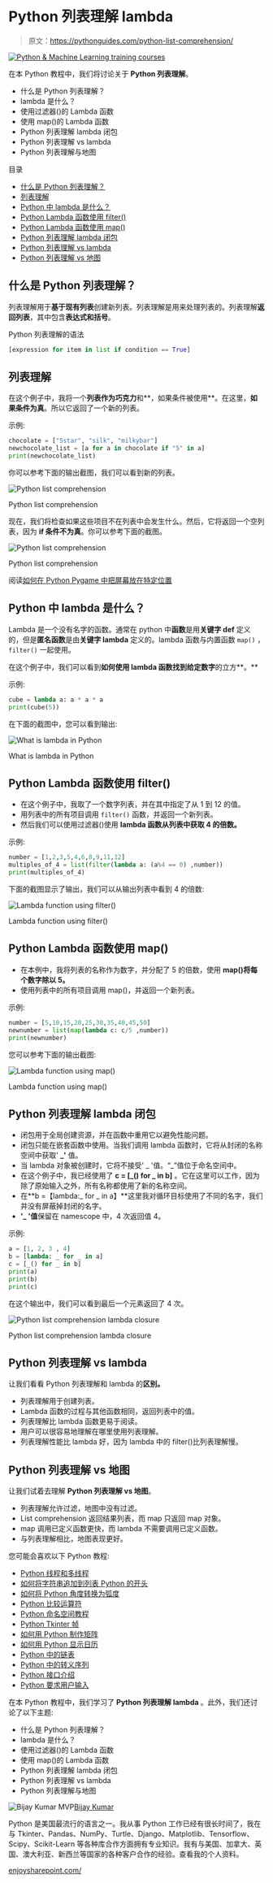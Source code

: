 # Python 列表理解 lambda

> 原文：<https://pythonguides.com/python-list-comprehension/>

[![Python & Machine Learning training courses](img/49ec9c6da89a04c9f45bab643f8c765c.png)](https://sharepointsky.teachable.com/p/python-and-machine-learning-training-course)

在本 Python 教程中，我们将讨论关于 **Python 列表理解**。

*   什么是 Python 列表理解？
*   lambda 是什么？
*   使用过滤器()的 Lambda 函数
*   使用 map()的 Lambda 函数
*   Python 列表理解 lambda 闭包
*   Python 列表理解 vs lambda
*   Python 列表理解与地图

目录

[](#)

*   [什么是 Python 列表理解？](#What_is_Python_list_comprehension "What is Python list comprehension?                         ")
*   [列表理解](#List_comprehension "List comprehension")
*   [Python 中 lambda 是什么？](#What_is_lambda_in_Python "What is lambda in Python?")
*   [Python Lambda 函数使用 filter()](#Python_Lambda_function_using_filter "Python Lambda function using filter()")
*   [Python Lambda 函数使用 map()](#Python_Lambda_function_using_map "Python Lambda function using map()")
*   [Python 列表理解 lambda 闭包](#Python_list_comprehension_lambda_closure "Python list comprehension lambda closure")
*   [Python 列表理解 vs lambda](#Python_list_comprehension_vs_lambda "Python list comprehension vs lambda")
*   [Python 列表理解 vs 地图](#Python_list_comprehension_vs_map "Python list comprehension vs map")

## 什么是 Python 列表理解？

列表理解用于**基于现有列表**创建新列表。列表理解是用来处理列表的。列表理解**返回列表**，其中包含**表达式和括号**。

Python 列表理解的语法

```py
[expression for item in list if condition == True]
```

## 列表理解

在这个例子中，我将一个**列表作为巧克力**和**，如果条件被使用**。在这里，**如果条件为真**。所以它返回了一个新的列表。

示例:

```py
chocolate = ["5star", "silk", "milkybar"]
newchocolate_list = [a for a in chocolate if "5" in a]
print(newchocolate_list)
```

你可以参考下面的输出截图，我们可以看到新的列表。

![Python list comprehension](img/ae84962e642850e54ff72e837ef74c64.png "list")

Python list comprehension

现在，我们将检查如果这些项目不在列表中会发生什么。然后，它将返回一个空列表，因为 **if 条件不为真**。你可以参考下面的截图。

![Python list comprehension](img/aa7861e328383041fc99ffa8ad9840d9.png "listcomprehension")

Python list comprehension

阅读[如何在 Python Pygame 中把屏幕放在特定位置](https://pythonguides.com/how-to-put-screen-in-specific-spot-in-python-pygame/)

## Python 中 lambda 是什么？

Lambda 是一个没有名字的函数。通常在 python 中**函数**是用**关键字 def** 定义的，但是**匿名函数**是由**关键字 lambda** 定义的。lambda 函数与内置函数 `map()` ， `filter()` 一起使用。

在这个例子中，我们可以看到**如何使用 lambda 函数找到给定数字**的立方**。**

示例:

```py
cube = lambda a: a * a * a
print(cube(5))
```

在下面的截图中，您可以看到输出:

![What is lambda in Python](img/ae664017e02180b97711af486a39aa40.png "lambda")

What is lambda in Python

## Python Lambda 函数使用 filter()

*   在这个例子中，我取了一个数字列表，并在其中指定了从 1 到 12 的值。
*   用列表中的所有项目调用 `filter()` 函数，并返回一个新列表。
*   然后我们可以使用过滤器()使用 **lambda 函数从列表中获取 4 的倍数。**

示例:

```py
number = [1,2,3,5,4,6,8,9,11,12]
multiples_of_4 = list(filter(lambda a: (a%4 == 0) ,number))
print(multiples_of_4)
```

下面的截图显示了输出，我们可以从输出列表中看到 4 的倍数:

![Lambda function using filter()](img/d2818cebfc77978313c3756220ff532d.png "lambda using filter")

Lambda function using filter()

## Python Lambda 函数使用 map()

*   在本例中，我将列表的名称作为数字，并分配了 5 的倍数，使用 **map()将每个数字除以 5。**
*   使用列表中的所有项目调用 map()，并返回一个新列表。

示例:

```py
number = [5,10,15,20,25,30,35,40,45,50]
newnumber = list(map(lambda c: c/5 ,number))
print(newnumber)
```

您可以参考下面的输出截图:

![Lambda function using map()](img/f50541dcc9a231d7e5d246cac512edb0.png "lambda using map")

Lambda function using map()

## Python 列表理解 lambda 闭包

*   闭包用于全局创建资源，并在函数中重用它以避免性能问题。
*   闭包只能在嵌套函数中使用。当我们调用 lambda 函数时，它将从封闭的名称空间中获取' **_'** 值。
*   当 lambda 对象被创建时，它将不接受' _ '值。“_”值位于命名空间中。
*   在这个例子中，我已经使用了 **c = [_() for _ in b]** 。它在这里可以工作，因为除了原始输入之外，所有名称都使用了新的名称空间。
*   在**b =【lambda:_ for _ in a】**这里我对循环目标使用了不同的名字，我们并没有屏蔽掉封闭的名字。
*   **'_ '值**保留在 namescope 中，4 次返回值 4。

示例:

```py
a = [1, 2, 3 , 4]
b = [lambda: _ for _ in a]
c = [_() for _ in b]
print(a)
print(b)
print(c)
```

在这个输出中，我们可以看到最后一个元素返回了 4 次。

![Python list comprehension lambda closure](img/645a5e5b566e723c3cf711a54573fc42.png "list using closure 1")

Python list comprehension lambda closure

## Python 列表理解 vs lambda

让我们看看 Python 列表理解和 lambda 的**区别。**

*   列表理解用于创建列表。
*   Lambda 函数的过程与其他函数相同，返回列表中的值。
*   列表理解比 lambda 函数更易于阅读。
*   用户可以很容易地理解在哪里使用列表理解。
*   列表理解性能比 lambda 好，因为 lambda 中的 filter()比列表理解慢。

## Python 列表理解 vs 地图

让我们试着去理解 **Python 列表理解 vs 地图**。

*   列表理解允许过滤，地图中没有过滤。
*   List comprehension 返回结果列表，而 map 只返回 map 对象。
*   map 调用已定义函数更快，而 lambda 不需要调用已定义函数。
*   与列表理解相比，地图表现更好。

您可能会喜欢以下 Python 教程:

*   [Python 线程和多线程](https://pythonguides.com/python-threading-and-multithreading/)
*   [如何将字符串追加到列表 Python 的开头](https://pythonguides.com/append-string-to-beginning-of-list-python/)
*   [如何将 Python 角度转换为弧度](https://pythonguides.com/python-degrees-to-radians/)
*   [Python 比较运算符](https://pythonguides.com/python-comparison-operators/)
*   [Python 命名空间教程](https://pythonguides.com/python-namespace-tutorial/)
*   [Python Tkinter 帧](https://pythonguides.com/python-tkinter-frame/)
*   [如何用 Python 制作矩阵](https://pythonguides.com/make-a-matrix-in-python/)
*   [如何用 Python 显示日历](https://pythonguides.com/display-calendar-in-python/)
*   [Python 中的链表](https://pythonguides.com/linked-lists-in-python/)
*   [Python 中的转义序列](https://pythonguides.com/escape-sequence-in-python/)
*   [Python 接口介绍](https://pythonguides.com/python-interface/)
*   [Python 要求用户输入](https://pythonguides.com/python-ask-for-user-input/)

在本 Python 教程中，我们学习了 **Python 列表理解 lambda** 。此外，我们还讨论了以下主题:

*   什么是 Python 列表理解？
*   lambda 是什么？
*   使用过滤器()的 Lambda 函数
*   使用 map()的 Lambda 函数
*   Python 列表理解 lambda 闭包
*   Python 列表理解 vs lambda
*   Python 列表理解与地图

![Bijay Kumar MVP](img/9cb1c9117bcc4bbbaba71db8d37d76ef.png "Bijay Kumar MVP")[Bijay Kumar](https://pythonguides.com/author/fewlines4biju/)

Python 是美国最流行的语言之一。我从事 Python 工作已经有很长时间了，我在与 Tkinter、Pandas、NumPy、Turtle、Django、Matplotlib、Tensorflow、Scipy、Scikit-Learn 等各种库合作方面拥有专业知识。我有与美国、加拿大、英国、澳大利亚、新西兰等国家的各种客户合作的经验。查看我的个人资料。

[enjoysharepoint.com/](https://enjoysharepoint.com/)[](https://www.facebook.com/fewlines4biju "Facebook")[](https://www.linkedin.com/in/fewlines4biju/ "Linkedin")[](https://twitter.com/fewlines4biju "Twitter")